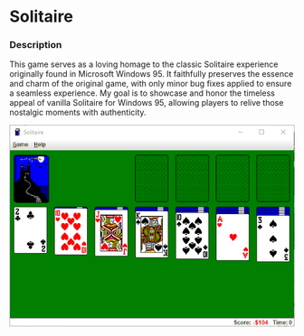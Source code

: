 # Solitaire

### Description
This game serves as a loving homage to the classic Solitaire experience originally found in Microsoft Windows 95. It faithfully preserves the essence and charm of the original game, with only minor bug fixes applied to ensure a seamless experience. My goal is to showcase and honor the timeless appeal of vanilla Solitaire for Windows 95, allowing players to relive those nostalgic moments with authenticity.

![](README.gif)
